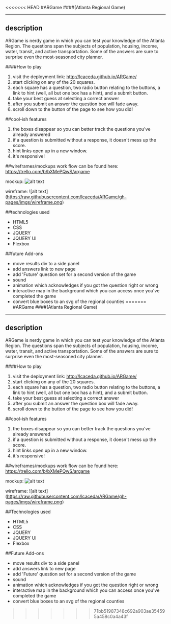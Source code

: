 <<<<<<< HEAD
#ARGame ####(Atlanta Regional Game)___## descriptionARGame is nerdy game in which you can test your knowledge of the Atlanta Region. The questions span the subjects of population, housing, income, water, transit, and active transportation. Some of the answers are sure to surprise even the most-seasoned city planner.####How to play1. visit the deployment link: <http://lcaceda.github.io/ARGame/>2. start clicking on any of the 20 squares. 3. each square has a question, two radio button relating to the buttons, a link to hint (well, all but one box has a hint), and a submit button.4. take your best guess at selecting a correct answer5. after you submit an answer the question box will fade away.6. scroll down to the button of the page to see how you did!##cool-ish features1. the boxes disappear so you can better track the questions you've already answered2. if a question is submitted without a response, it doesn't mess up the score.3. hint links open up in a new window.4. it's responsive!##wireframes/mockupswork flow can be found here: <https://trello.com/b/bXMePQwS/argame>mockup:![alt text](https://trello-attachments.s3.amazonaws.com/56faebafbccd6cb7aa044a9f/82x109/317cc1c23cd081e69e0a9a9ffb168cfb/sketch-01.png)wireframe:![alt text] (https://raw.githubusercontent.com/lcaceda/ARGame/gh-pages/imgs/wireframe.png)##technologies used- HTML5- CSS- JQUERY- JQUERY UI- Flexbox##future Add-ons - move results div to a side panel - add answers link to new page - add 'Future' question set for a second version of the game - sound - animation which acknowledges if you got the question right or wrong - interactive map in the background which you can access once you've completed the game - convert blue boxes to an svg of the regional counties
=======
#ARGame ####(Atlanta Regional Game)___## descriptionARGame is nerdy game in which you can test your knowledge of the Atlanta Region. The questions span the subjects of population, housing, income, water, transit, and active transportation. Some of the answers are sure to surprise even the most-seasoned city planner.####How to play1. visit the deployment link: <http://lcaceda.github.io/ARGame/>2. start clicking on any of the 20 squares. 3. each square has a question, two radio button relating to the buttons, a link to hint (well, all but one box has a hint), and a submit button.4. take your best guess at selecting a correct answer5. after you submit an answer the question box will fade away.6. scroll down to the button of the page to see how you did!##cool-ish features1. the boxes disappear so you can better track the questions you've already answered2. if a question is submitted without a response, it doesn't mess up the score.3. hint links open up in a new window.4. it's responsive!##wireframes/mockupswork flow can be found here: <https://trello.com/b/bXMePQwS/argame>mockup:![alt text](https://trello-attachments.s3.amazonaws.com/56faebafbccd6cb7aa044a9f/3024x4032/b2ee11c22d09fe1e879684989897c73b/game-board_sketch.jpg)wireframe:![alt text] (https://raw.githubusercontent.com/lcaceda/ARGame/gh-pages/imgs/wireframe.png)##Technologies used- HTML5- CSS- JQUERY- JQUERY UI- Flexbox##Future Add-ons - move results div to a side panel - add answers link to new page - add 'Future' question set for a second version of the game - sound - animation which acknowledges if you got the question right or wrong - interactive map in the background which you can access once you've completed the game - convert blue boxes to an svg of the regional counties
>>>>>>> 71bb51987348c692a903ae354595a458c0a4a43f
